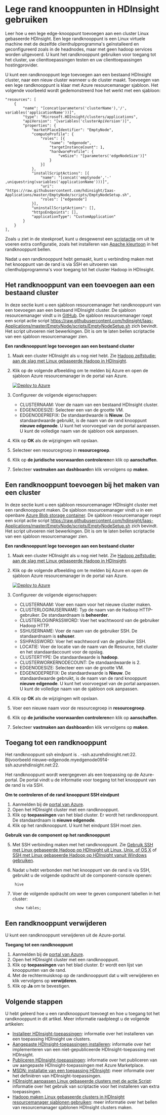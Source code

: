 <properties
    pageTitle="Gebruik van lege rand knooppunten in HDInsight | Microsoft Azure"
    description="Het toevoegen van een ampty randknooppunt aan HDInsight cluster die kan worden gebruikt als een client en te testen/host uw HDInsight-toepassingen."
    services="hdinsight"
    editor="cgronlun"
    manager="jhubbard"
    authors="mumian"
    tags="azure-portal"
    documentationCenter=""/>

<tags
    ms.service="hdinsight"
    ms.workload="big-data"
    ms.tgt_pltfrm="na"
    ms.devlang="na"
    ms.topic="article"
    ms.date="09/14/2016"
    ms.author="jgao"/>

# <a name="use-empty-edge-nodes-in-hdinsight"></a>Lege rand knooppunten in HDInsight gebruiken

Leer hoe u een lege edge-knooppunt toevoegen aan een cluster Linux gebaseerde HDInsight. Een lege randknooppunt is een Linux virtuele machine met de dezelfde clienthulpprogramma's geïnstalleerd en geconfigureerd zoals in de headnodes, maar met geen hadoop services worden uitgevoerd. U kunt het randknooppunt gebruiken voor toegang tot het cluster, uw clienttoepassingen testen en uw clienttoepassingen hostingprovider. 

U kunt een randknooppunt lege toevoegen aan een bestaand HDInsight cluster, naar een nieuw cluster wanneer u de cluster maakt. Toevoegen van een lege randknooppunt is klaar met Azure resourcemanager sjabloon.  Het volgende voorbeeld wordt gedemonstreerd hoe het werkt met een sjabloon:

    "resources": [
        {
            "name": "[concat(parameters('clusterName'),'/', variables('applicationName'))]",
            "type": "Microsoft.HDInsight/clusters/applications",
            "apiVersion": "[variables('clusterApiVersion')]",
            "properties": {
                "marketPlaceIdentifier": "EmptyNode",
                "computeProfile": {
                    "roles": [{
                        "name": "edgenode",
                        "targetInstanceCount": 1,
                        "hardwareProfile": {
                            "vmSize": "[parameters('edgeNodeSize')]"
                        }
                    }]
                },
                "installScriptActions": [{
                    "name": "[concat('emptynode','-' ,uniquestring(variables('applicationName')))]",
                    "uri": "https://raw.githubusercontent.com/hdinsight/Iaas-Applications/master/EmptyNode/scripts/EmptyNodeSetup.sh",
                    "roles": ["edgenode"]
                }],
                "uninstallScriptActions": [],
                "httpsEndpoints": [],
                "applicationType": "CustomApplication"
            }
        }
    ],

Zoals u ziet in de steekproef, kunt u desgewenst een [scriptactie](hdinsight-hadoop-customize-cluster-linux.md) om uit te voeren extra configuratie, zoals het installeren van [Apache kleurtoon](hdinsight-hadoop-hue-linux.md) in het randknooppunt bellen.

Nadat u een randknooppunt hebt gemaakt, kunt u verbinding maken met het knooppunt van de rand is via SSH en uitvoeren van clienthulpprogramma's voor toegang tot het cluster Hadoop in HDInsight.

## <a name="add-an-edge-node-to-an-existing-cluster"></a>Het randknooppunt van een toevoegen aan een bestaand cluster

In deze sectie kunt u een sjabloon resourcemanager het randknooppunt van een toevoegen aan een bestaand HDInsight cluster.  De sjabloon resourcemanager vindt u in [GitHub](https://github.com/hdinsight/Iaas-Applications/tree/master/EmptyNode). De sjabloon resourcemanager roept een script actie script https://raw.githubusercontent.com/hdinsight/Iaas-Applications/master/EmptyNode/scripts/EmptyNodeSetup.sh zich bevindt. Het script uitvoeren niet bewerkingen.  Dit is om te laten bellen scriptactie van een sjabloon resourcemanager zien.

**Een randknooppunt lege toevoegen aan een bestaand cluster**

1. Maak een cluster HDInsight als u nog niet hebt.  Zie [Hadoop zelfstudie: aan de slag met Linux gebaseerde Hadoop in HDInsight](hdinsight-hadoop-linux-tutorial-get-started.md).
2. Klik op de volgende afbeelding om te melden bij Azure en open de sjabloon Azure resourcemanager in de portal van Azure. 

    <a href="https://portal.azure.com/#create/Microsoft.Template/uri/https%3A%2F%2Fraw.githubusercontent.com%2Fhdinsight%2FIaas-Applications%2Fmaster%2FEmptyNode%2Fazuredeploy.json" target="_blank"><img src="https://acom.azurecomcdn.net/80C57D/cdn/mediahandler/docarticles/dpsmedia-prod/azure.microsoft.com/en-us/documentation/articles/hdinsight-hbase-tutorial-get-started-linux/20160201111850/deploy-to-azure.png" alt="Deploy to Azure"></a>

3. Configureer de volgende eigenschappen:

    - CLUSTERNAAM: Voer de naam van een bestaand HDInsight cluster.
    - EDGENODESIZE: Selecteer een van de grootte VM.
    - EDGENODEPREFIX: De standaardwaarde is **Nieuw**.  De standaardwaarde gebruikt, is de naam van de rand knooppunt **nieuwe edgenode**.  U kunt het voorvoegsel van de portal aanpassen. U kunt de volledige naam van de sjabloon ook aanpassen.


4. Klik op **OK** als de wijzigingen wilt opslaan.
5. Selecteer een resourcegroep in **resourcegroep**.
6. Klik op **de juridische voorwaarden controleren**en klik op **aanschaffen**.
7. Selecteer **vastmaken aan dashboard**en klik vervolgens op **maken**.

## <a name="add-an-edge-node-when-creating-a-cluster"></a>Een randknooppunt toevoegen bij het maken van een cluster

In deze sectie kunt u een sjabloon resourcemanager HDInsight cluster met een randknooppunt maken.  De sjabloon resourcemanager vindt u in een openbare [Azure Blob storage container](http://hditutorialdata.blob.core.windows.net/armtemplates/create-linux-based-hadoop-cluster-in-hdinsight-with-edge-node.json). De sjabloon resourcemanager roept een script actie script https://raw.githubusercontent.com/hdinsight/Iaas-Applications/master/EmptyNode/scripts/EmptyNodeSetup.sh zich bevindt. Het script uitvoeren niet bewerkingen.  Dit is om te laten bellen scriptactie van een sjabloon resourcemanager zien.

**Een randknooppunt lege toevoegen aan een bestaand cluster**

1. Maak een cluster HDInsight als u nog niet hebt.  Zie [Hadoop zelfstudie: aan de slag met Linux gebaseerde Hadoop in HDInsight](hdinsight-hadoop-linux-tutorial-get-started.md).
2. Klik op de volgende afbeelding om te melden bij Azure en open de sjabloon Azure resourcemanager in de portal van Azure. 

    <a href="https://portal.azure.com/#create/Microsoft.Template/uri/https%3A%2F%2Fhditutorialdata.blob.core.windows.net%2Farmtemplates%2Fcreate-linux-based-hadoop-cluster-in-hdinsight-with-edge-node.json" target="_blank"><img src="https://acom.azurecomcdn.net/80C57D/cdn/mediahandler/docarticles/dpsmedia-prod/azure.microsoft.com/en-us/documentation/articles/hdinsight-hbase-tutorial-get-started-linux/20160201111850/deploy-to-azure.png" alt="Deploy to Azure"></a>

3. Configureer de volgende eigenschappen:
        
    - CLUSTERNAAM: Voer een naam voor het nieuwe cluster maken.
    - CLUSTERLOGINUSERNAME: Typ de naam van de Hadoop HTTP-gebruiker.  De standaardnaam is **beheerder**.
    - CLUSTERLOGINPASSWORD: Voer het wachtwoord van de gebruiker Hadoop HTTP.
    - SSHUSERNAME: Voer de naam van de gebruiker SSH. De standaardnaam is **sshuser**.
    - SSHPASSWORD: Voer het wachtwoord van de gebruiker SSH.
    - LOCATIE: Voer de locatie van de naam van de Resource, het cluster en het standaardaccount voor de opslag.
    - CLUSTERTYPE: De standaardwaarde is **hadoop**.
    - CLUSTERWORKERNODECOUNT: De standaardwaarde is 2.
    - EDGENODESIZE: Selecteer een van de grootte VM.
    - EDGENODEPREFIX: De standaardwaarde is **Nieuw**.  De standaardwaarde gebruikt, is de naam van de rand knooppunt **nieuwe edgenode**.  U kunt het voorvoegsel van de portal aanpassen. U kunt de volledige naam van de sjabloon ook aanpassen.

4. Klik op **OK** als de wijzigingen wilt opslaan.
5. Voer een nieuwe naam voor de resourcegroep in **resourcegroep**.
6. Klik op **de juridische voorwaarden controleren**en klik op **aanschaffen**.
7. Selecteer **vastmaken aan dashboard**en klik vervolgens op **maken**. 


## <a name="access-an-edge-node"></a>Toegang tot een randknooppunt

Het randknooppunt ssh eindpunt is <EdgeNodeName>. <ClusterName>-ssh.azurehdinsight.net:22.  Bijvoorbeeld nieuwe-edgenode.myedgenode0914-ssh.azurehdinsight.net:22.

Het randknooppunt wordt weergegeven als een toepassing op de Azure-portal.  De portal vindt u de informatie voor toegang tot het knooppunt van de rand is via SSH.

**Om te controleren of de rand knooppunt SSH eindpunt**

1. Aanmelden bij de [portal van Azure](https://portal.azure.com).
2. Open het HDInsight cluster met een randknooppunt.
3. Klik op **toepassingen** van het blad cluster. Er wordt het randknooppunt.  De standaardnaam is **nieuwe edgenode**.
4. Klik op het randknooppunt. U kunt het eindpunt SSH moet zien.

**Gebruik van de component op het randknooppunt**

5. Met SSH verbinding maken met het randknooppunt.  Zie [Gebruik SSH met Linux gebaseerde Hadoop op HDInsight uit Linux, Unix, of OS X](hdinsight-hadoop-linux-use-ssh-unix.md) of [SSH met Linux gebaseerde Hadoop op HDInsight vanuit Windows gebruiken](hdinsight-hadoop-linux-use-ssh-windows.md).
6. Nadat u hebt verbonden met het knooppunt van de rand is via SSH, gebruikt u de volgende opdracht uit de component-console openen:

        hive
7. Voer de volgende opdracht om weer te geven component tabellen in het cluster:

        show tables;

## <a name="delete-an-edge-node"></a>Een randknooppunt verwijderen

U kunt een randknooppunt verwijderen uit de Azure-portal.

**Toegang tot een randknooppunt**

1. Aanmelden bij de [portal van Azure](https://portal.azure.com).
2. Open het HDInsight cluster met een randknooppunt.
3. Klik op **toepassingen** van het blad cluster. Er wordt een lijst van knooppunten van de rand.  
4. Met de rechtermuisknop op de randknooppunt dat u wilt verwijderen en klik vervolgens op **verwijderen**.
5. Klik op **Ja** om te bevestigen.

## <a name="next-steps"></a>Volgende stappen

U hebt geleerd hoe u een randknooppunt toevoegt en hoe u toegang tot het randknooppunt in dit artikel. Meer informatie raadpleegt u de volgende artikelen:

- [Installeer HDInsight-toepassingen](hdinsight-apps-install-applications.md): informatie over het installeren van een toepassing HDInsight uw clusters.
- [Aangepaste HDInsight-toepassingen installeren](hdinsight-apps-install-custom-applications.md): informatie over het implementeren van een niet-gepubliceerde HDInsight-toepassing met HDInsight.
- [Publiceren HDInsight-toepassingen](hdinsight-apps-publish-applications.md): informatie over het publiceren van uw aangepaste HDInsight-toepassingen met Azure Marketplace.
- [MSDN: installatie van een toepassing HDInsight](https://msdn.microsoft.com/library/mt706515.aspx): meer informatie over het definiëren van HDInsight-toepassingen.
- [HDInsight aanpassen Linux gebaseerde clusters met de actie Script](hdinsight-hadoop-customize-cluster-linux.md): informatie over het gebruik van scriptactie voor het installeren van extra toepassingen.
- [Hadoop maken Linux gebaseerde clusters in HDInsight resourcemanager sjablonen gebruiken](hdinsight-hadoop-create-linux-clusters-arm-templates.md): meer informatie over het bellen van resourcemanager sjablonen HDInsight clusters maken.

